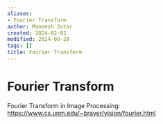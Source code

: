 ```yaml
---
aliases:
- Fourier Transform
author: Maneesh Sutar
created: 2024-02-02
modified: 2024-09-28
tags: []
title: Fourier Transform
---
```


# Fourier Transform

Fourier Transform in Image Processing:  
<https://www.cs.unm.edu/~brayer/vision/fourier.html>

